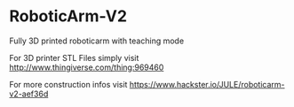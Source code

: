 # RoboticArm-V2
Fully 3D printed roboticarm with teaching mode


For 3D printer STL Files simply visit http://www.thingiverse.com/thing:969460

For more construction infos visit https://www.hackster.io/JULE/roboticarm-v2-aef36d
